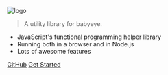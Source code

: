 ![logo](https://s1.ax1x.com/2018/04/18/Cn0Xrt.png ':no-zoom')

> A utility library for babyeye.

- JavaScript's functional programming helper library
- Running both in a browser and in Node.js
- Lots of awesome features

[GitHub](https://github.com/melodyVoid/babyeye-utils ":target=_blank")
[Get Started](install.md)

<!-- ![color](#53a8e7) -->